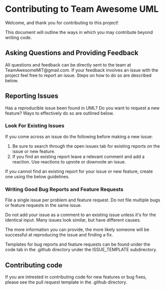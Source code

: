 <h1>Contributing to Team Awesome UML</h1>
<p>Welcome, and thank you for contributing to this project!</p>
<p>This document will outline the ways in which you may contribute beyond writing code.</p>
<h2>Asking Questions and Providing Feedback</h2>
</p>All questions and feedback can be directly sent to the team at TeamAwesomeMIT@gmail.com.  If your feedback involves an issue
with the project feel free to report an issue.  Steps on how to do so are described below.</p>
<h2>Reporting Issues</h2>
<p>Has a reproducible issue been found in UML? Do you want to request a new feature?  Ways to effectively do so are outlined below.</p>
<h3>Look For Existing Issues</h3>
<p>If you come across an issue do the following before making a new issue:</p>
<ol>
  <li>Be sure to search through the open issues tab for existing reports on the issue or new feature.</li>
  <li>If you find an existing report leave a relevant comment and add a reaction.  Use reactions to upvote or downvote an issue.</li>
</ol>
<p>If you cannot find an existing report for your issue or new feature, create one using the below guidelines.</p>
<h3>Writing Good Bug Reports and Feature Requests</h3>
<p>File a single issue per problem and feature request. Do not file multiple bugs or feature requests in the same issue.</p>
<p>Do not add your issue as a comment to an existing issue unless it's for the identical input. Many issues look similar, but have different causes.</p>
<p>The more information you can provide, the more likely someone will be successful at reproducing the issue and finding a fix.</p>
<p>Templates for bug reports and feature requests can be found under the code tab in the .github directory under the ISSUE_TEMPLATE subdirectory.<p>
<h2>Contributing code</h2>
<p>If you are intrested in contributing code for new features or bug fixes, please see the pull request template in the .github directory.</p>

